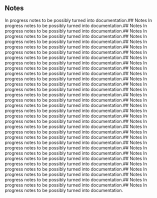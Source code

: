 ## Notes
In progress notes to be possibly turned into documentation.## Notes
In progress notes to be possibly turned into documentation.## Notes
In progress notes to be possibly turned into documentation.## Notes
In progress notes to be possibly turned into documentation.## Notes
In progress notes to be possibly turned into documentation.## Notes
In progress notes to be possibly turned into documentation.## Notes
In progress notes to be possibly turned into documentation.## Notes
In progress notes to be possibly turned into documentation.## Notes
In progress notes to be possibly turned into documentation.## Notes
In progress notes to be possibly turned into documentation.## Notes
In progress notes to be possibly turned into documentation.## Notes
In progress notes to be possibly turned into documentation.## Notes
In progress notes to be possibly turned into documentation.## Notes
In progress notes to be possibly turned into documentation.## Notes
In progress notes to be possibly turned into documentation.## Notes
In progress notes to be possibly turned into documentation.## Notes
In progress notes to be possibly turned into documentation.## Notes
In progress notes to be possibly turned into documentation.## Notes
In progress notes to be possibly turned into documentation.## Notes
In progress notes to be possibly turned into documentation.## Notes
In progress notes to be possibly turned into documentation.## Notes
In progress notes to be possibly turned into documentation.## Notes
In progress notes to be possibly turned into documentation.## Notes
In progress notes to be possibly turned into documentation.## Notes
In progress notes to be possibly turned into documentation.## Notes
In progress notes to be possibly turned into documentation.## Notes
In progress notes to be possibly turned into documentation.## Notes
In progress notes to be possibly turned into documentation.## Notes
In progress notes to be possibly turned into documentation.## Notes
In progress notes to be possibly turned into documentation.## Notes
In progress notes to be possibly turned into documentation.## Notes
In progress notes to be possibly turned into documentation.## Notes
In progress notes to be possibly turned into documentation.
